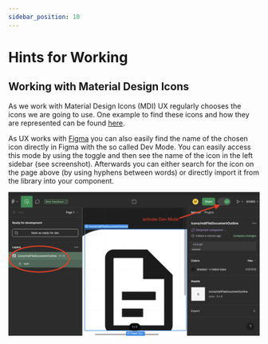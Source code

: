 ```yaml
---
sidebar_position: 10
---
```


# Hints for Working

## Working with Material Design Icons

As we work with Material Design Icons (MDI) UX regularly chooses the icons we are going to use.
One example to find these icons and how they are represented can be found [here](https://pictogrammers.com/library/mdi/).

As UX works with [Figma](https://www.figma.com) you can also easily find the name of the chosen icon directly in Figma with the so called Dev Mode.
You can easily access this mode by using the toggle and then see the name of the icon in the left sidebar (see screenshot).
Afterwards you can either search for the icon on the page above (by using hyphens between words) or directly import it from the library into your component.

![Figma Dev Mode](./assets/figmaDevMode.png)
